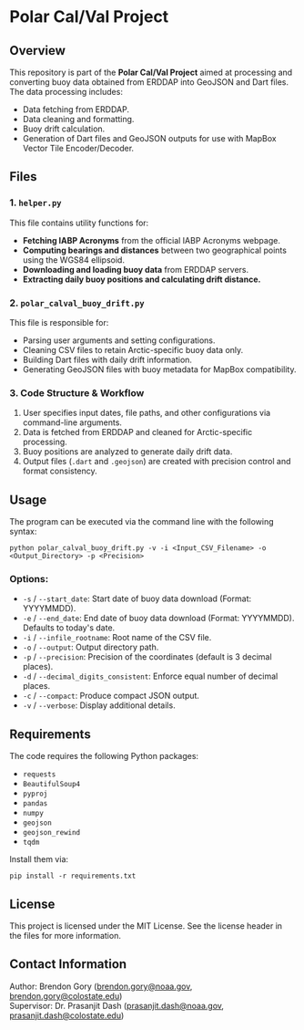 
# Polar Cal/Val Project

## Overview
This repository is part of the **Polar Cal/Val Project** aimed at processing and converting buoy data obtained from ERDDAP into GeoJSON and Dart files. The data processing includes:
- Data fetching from ERDDAP.
- Data cleaning and formatting.
- Buoy drift calculation.
- Generation of Dart files and GeoJSON outputs for use with MapBox Vector Tile Encoder/Decoder.

## Files
### 1. `helper.py`
This file contains utility functions for:
- **Fetching IABP Acronyms** from the official IABP Acronyms webpage.
- **Computing bearings and distances** between two geographical points using the WGS84 ellipsoid.
- **Downloading and loading buoy data** from ERDDAP servers.
- **Extracting daily buoy positions and calculating drift distance.**

### 2. `polar_calval_buoy_drift.py`
This file is responsible for:
- Parsing user arguments and setting configurations.
- Cleaning CSV files to retain Arctic-specific buoy data only.
- Building Dart files with daily drift information.
- Generating GeoJSON files with buoy metadata for MapBox compatibility.

### 3. **Code Structure & Workflow**
1. User specifies input dates, file paths, and other configurations via command-line arguments.
2. Data is fetched from ERDDAP and cleaned for Arctic-specific processing.
3. Buoy positions are analyzed to generate daily drift data.
4. Output files (`.dart` and `.geojson`) are created with precision control and format consistency.

## Usage
The program can be executed via the command line with the following syntax:
```
python polar_calval_buoy_drift.py -v -i <Input_CSV_Filename> -o <Output_Directory> -p <Precision>
```
### Options:
- `-s` / `--start_date`: Start date of buoy data download (Format: YYYYMMDD).
- `-e` / `--end_date`: End date of buoy data download (Format: YYYYMMDD). Defaults to today's date.
- `-i` / `--infile_rootname`: Root name of the CSV file.
- `-o` / `--output`: Output directory path.
- `-p` / `--precision`: Precision of the coordinates (default is 3 decimal places).
- `-d` / `--decimal_digits_consistent`: Enforce equal number of decimal places.
- `-c` / `--compact`: Produce compact JSON output.
- `-v` / `--verbose`: Display additional details.

## Requirements
The code requires the following Python packages:
- `requests`
- `BeautifulSoup4`
- `pyproj`
- `pandas`
- `numpy`
- `geojson`
- `geojson_rewind`
- `tqdm`

Install them via:
```
pip install -r requirements.txt
```

## License
This project is licensed under the MIT License. See the license header in the files for more information.

## Contact Information
Author: Brendon Gory (brendon.gory@noaa.gov, brendon.gory@colostate.edu)  
Supervisor: Dr. Prasanjit Dash (prasanjit.dash@noaa.gov, prasanjit.dash@colostate.edu)
